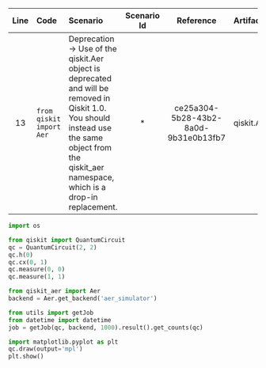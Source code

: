 | Line | Code | Scenario | Scenario Id | Reference | Artifact | Refactoring |
| :--: | :--- | :------- | :---------: | :-------: | :------- | :---------- |
| 13 | `from qiskit import Aer` | Deprecation -> Use of the qiskit.Aer object is deprecated and will be removed in Qiskit 1.0. You should instead use the same object from the qiskit_aer namespace, which is a drop-in replacement. | * | ce25a304-5b28-43b2-8a0d-9b31e0b13fb7 | qiskit.Aer | `from qiskit_aer import Aer` |


```python
import os

from qiskit import QuantumCircuit 
qc = QuantumCircuit(2, 2)
qc.h(0)
qc.cx(0, 1)
qc.measure(0, 0)
qc.measure(1, 1)

from qiskit_aer import Aer
backend = Aer.get_backend('aer_simulator')

from utils import getJob
from datetime import datetime
job = getJob(qc, backend, 1000).result().get_counts(qc)

import matplotlib.pyplot as plt
qc.draw(output='mpl')
plt.show()
```